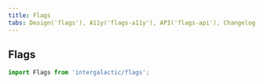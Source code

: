 ```yaml
---
title: Flags
tabs: Design('flags'), A11y('flags-a11y'), API('flags-api'), Changelog('flags-changelog')
---
```


## Flags

```js
import Flags from 'intergalactic/flags';
```

<TypesView type="FlagsProps" :types={...types} />

<script setup>import { data as types } from '@types.data.ts';</script>
